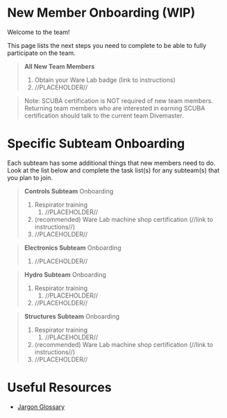 # New Member Onboarding (WIP)
Welcome to the team!

This page lists the next steps you need to complete to be able to fully participate on the team.

>**All New Team Members**
>1. Obtain your Ware Lab badge (link to instructions)
>2. //PLACEHOLDER//

> Note:
> SCUBA certification is NOT required of new team members.
> Returning team members who are interested in earning SCUBA certification should talk to the current team Divemaster.


# Specific Subteam Onboarding
Each subteam has some additional things that new members need to do. Look at the list below and complete the task list(s) for any subteam(s) that you plan to join.  

>**Controls Subteam** Onboarding
>1. Respirator training
>    1. //PLACEHOLDER//
>2. (recommended) Ware Lab machine shop certification (//link to instructions//)
>3. //PLACEHOLDER//


>**Electronics Subteam** Onboarding
>1. //PLACEHOLDER//


>**Hydro Subteam** Onboarding
>1. Respirator training
>    1. //PLACEHOLDER//
>2. //PLACEHOLDER//


>**Structures Subteam** Onboarding
>1. Respirator training
>    1. //PLACEHOLDER//
>2. (recommended) Ware Lab machine shop certification (//link to instructions//)
>3. //PLACEHOLDER//


# Useful Resources
- [Jargon Glossary](jargon-glossary.md)